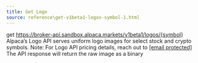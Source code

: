 ```yaml
---
title: Get Logo
source: reference\get-v1beta1-logos-symbol-1.html
---
```


get https://broker-api.sandbox.alpaca.markets/v1beta1/logos/{symbol}
Alpaca’s Logo API serves uniform logo images for select stock and crypto symbols.
Note: For Logo API pricing details, reach out to [[email protected]](../cdn-cgi/l/email-protection.html#1063717c756350717c607173713e7d71627b756463)
The API response will return the raw image as a binary
